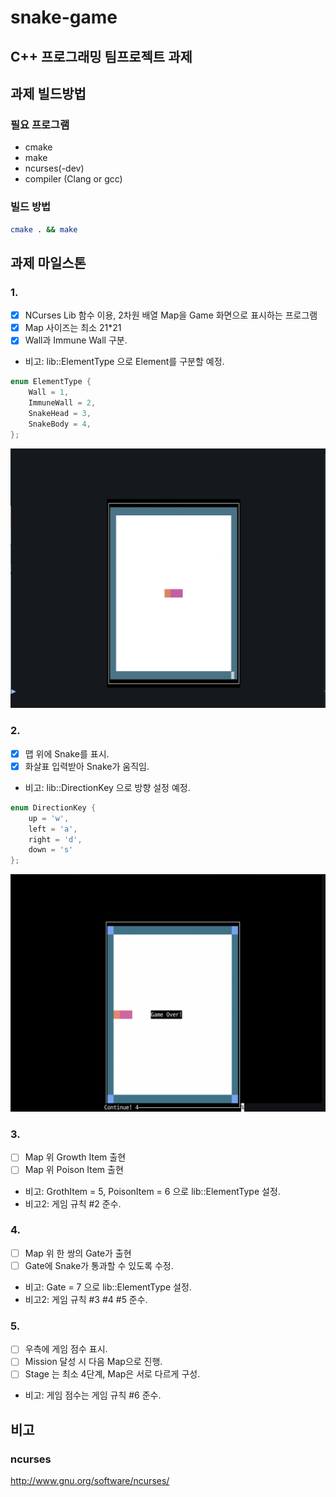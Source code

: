 # snake-game

## C++ 프로그래밍 팀프로젝트 과제

## 과제 빌드방법
### 필요 프로그램
- cmake
- make
- ncurses(-dev)
- compiler (Clang or gcc)
### 빌드 방법
```sh
cmake . && make
```

## 과제 마일스톤

### 1.
- [x] NCurses Lib 함수 이용, 2차원 배열 Map을 Game 화면으로 표시하는 프로그램
- [x] Map 사이즈는 최소 21*21
- [x] Wall과 Immune Wall 구분.
- 비고: lib::ElementType 으로 Element를 구분할 예정.
```c++
enum ElementType {
    Wall = 1,
    ImmuneWall = 2,
    SnakeHead = 3,
    SnakeBody = 4,
};
```
![milestone1.png](images/milestone1.png)

### 2.
- [x] 맵 위에 Snake를 표시.
- [x] 화살표 입력받아 Snake가 움직임.
- 비고: lib::DirectionKey 으로 방향 설정 예정.
```c++
enum DirectionKey {
    up = 'w',
    left = 'a',
    right = 'd',
    down = 's'
};
```
![milestone2.png](images/milestone2.png)

### 3.
- [ ] Map 위 Growth Item 출현
- [ ] Map 위 Poison Item 출현

- 비고: GrothItem = 5, PoisonItem = 6 으로 lib::ElementType 설정.
- 비고2: 게임 규칙 #2 준수.

### 4.
- [ ] Map 위 한 쌍의 Gate가 출현
- [ ] Gate에 Snake가 통과할 수 있도록 수정.

- 비고: Gate = 7 으로 lib::ElementType 설정.
- 비고2: 게임 규칙 #3 #4 #5 준수.

### 5.
- [ ] 우측에 게임 점수 표시.
- [ ] Mission 달성 시 다음 Map으로 진행.
- [ ] Stage 는 최소 4단계, Map은 서로 다르게 구성.

- 비고: 게임 점수는 게임 규칙 #6 준수.

## 비고
### ncurses
http://www.gnu.org/software/ncurses/